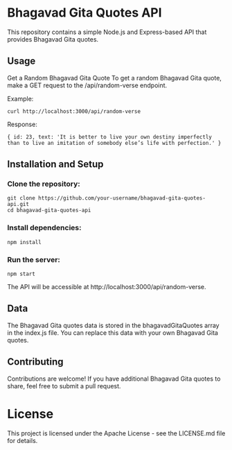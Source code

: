 # Bhagavad Gita Quotes API

This repository contains a simple Node.js and Express-based API that provides Bhagavad Gita quotes.

## Usage
Get a Random Bhagavad Gita Quote
To get a random Bhagavad Gita quote, make a GET request to the /api/random-verse endpoint.

Example:
```
curl http://localhost:3000/api/random-verse
```
Response:
```
{ id: 23, text: 'It is better to live your own destiny imperfectly than to live an imitation of somebody else’s life with perfection.' }
```
## Installation and Setup
### Clone the repository:
```
git clone https://github.com/your-username/bhagavad-gita-quotes-api.git
cd bhagavad-gita-quotes-api
```
### Install dependencies:
```
npm install
```
### Run the server:
```
npm start
```
The API will be accessible at http://localhost:3000/api/random-verse.

## Data
The Bhagavad Gita quotes data is stored in the bhagavadGitaQuotes array in the index.js file. You can replace this data with your own Bhagavad Gita quotes.

## Contributing
Contributions are welcome! If you have additional Bhagavad Gita quotes to share, feel free to submit a pull request.

# License
This project is licensed under the Apache License - see the LICENSE.md file for details.
